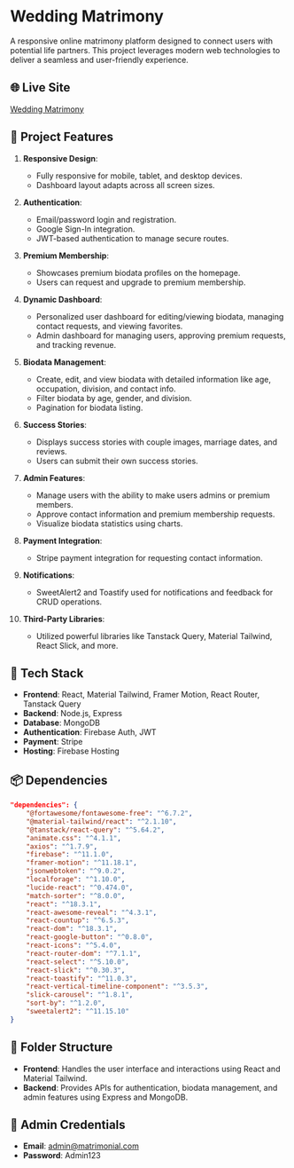 

# Wedding Matrimony

A responsive online matrimony platform designed to connect users with potential life partners. This project leverages modern web technologies to deliver a seamless and user-friendly experience.

## 🌐 Live Site
[Wedding Matrimony](https://quiet-dolphin-039180.netlify.app/)

## 📝 Project Features
1. **Responsive Design**:
   - Fully responsive for mobile, tablet, and desktop devices.
   - Dashboard layout adapts across all screen sizes.

2. **Authentication**:
   - Email/password login and registration.
   - Google Sign-In integration.
   - JWT-based authentication to manage secure routes.

3. **Premium Membership**:
   - Showcases premium biodata profiles on the homepage.
   - Users can request and upgrade to premium membership.

4. **Dynamic Dashboard**:
   - Personalized user dashboard for editing/viewing biodata, managing contact requests, and viewing favorites.
   - Admin dashboard for managing users, approving premium requests, and tracking revenue.

5. **Biodata Management**:
   - Create, edit, and view biodata with detailed information like age, occupation, division, and contact info.
   - Filter biodata by age, gender, and division.
   - Pagination for biodata listing.

6. **Success Stories**:
   - Displays success stories with couple images, marriage dates, and reviews.
   - Users can submit their own success stories.

7. **Admin Features**:
   - Manage users with the ability to make users admins or premium members.
   - Approve contact information and premium membership requests.
   - Visualize biodata statistics using charts.

8. **Payment Integration**:
   - Stripe payment integration for requesting contact information.

9. **Notifications**:
   - SweetAlert2 and Toastify used for notifications and feedback for CRUD operations.

10. **Third-Party Libraries**:
    - Utilized powerful libraries like Tanstack Query, Material Tailwind, React Slick, and more.

## 🚀 Tech Stack
- **Frontend**: React, Material Tailwind, Framer Motion, React Router, Tanstack Query
- **Backend**: Node.js, Express
- **Database**: MongoDB
- **Authentication**: Firebase Auth, JWT
- **Payment**: Stripe
- **Hosting**: Firebase Hosting

## 📦 Dependencies
```json
"dependencies": {
    "@fortawesome/fontawesome-free": "^6.7.2",
    "@material-tailwind/react": "^2.1.10",
    "@tanstack/react-query": "^5.64.2",
    "animate.css": "^4.1.1",
    "axios": "^1.7.9",
    "firebase": "^11.1.0",
    "framer-motion": "^11.18.1",
    "jsonwebtoken": "^9.0.2",
    "localforage": "^1.10.0",
    "lucide-react": "^0.474.0",
    "match-sorter": "^8.0.0",
    "react": "^18.3.1",
    "react-awesome-reveal": "^4.3.1",
    "react-countup": "^6.5.3",
    "react-dom": "^18.3.1",
    "react-google-button": "^0.8.0",
    "react-icons": "^5.4.0",
    "react-router-dom": "^7.1.1",
    "react-select": "^5.10.0",
    "react-slick": "^0.30.3",
    "react-toastify": "^11.0.3",
    "react-vertical-timeline-component": "^3.5.3",
    "slick-carousel": "^1.8.1",
    "sort-by": "^1.2.0",
    "sweetalert2": "^11.15.10"
}
```

## 📂 Folder Structure
- **Frontend**: Handles the user interface and interactions using React and Material Tailwind.
- **Backend**: Provides APIs for authentication, biodata management, and admin features using Express and MongoDB.

## 🔑 Admin Credentials
- **Email**: admin@matrimonial.com
- **Password**: Admin123

